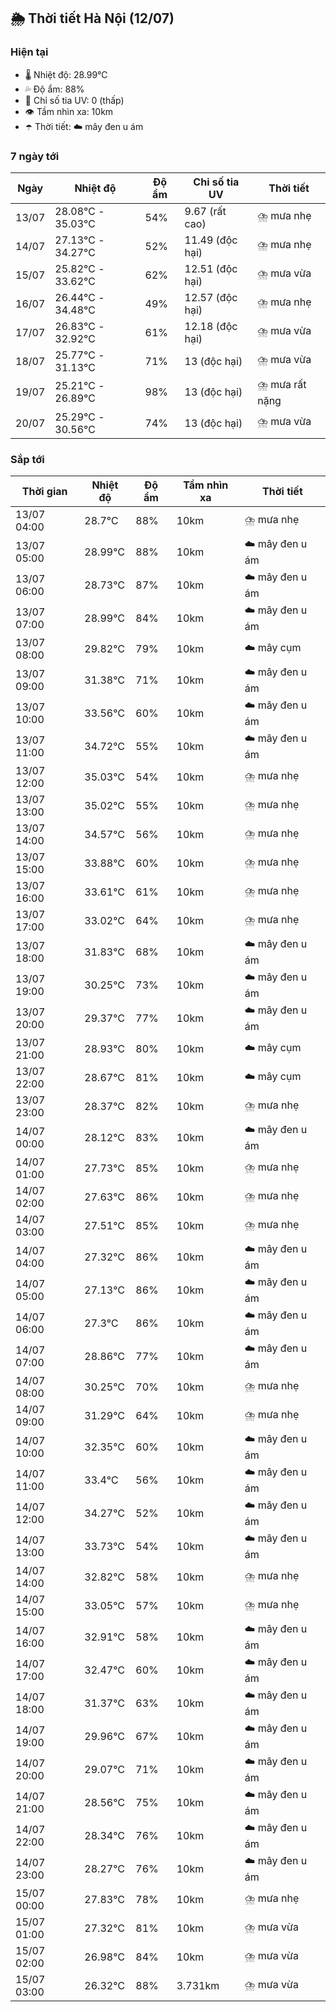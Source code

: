 ## 🌦️ Thời tiết Hà Nội (12/07)

### Hiện tại

- 🌡️ Nhiệt độ: 28.99℃
- 💦 Độ ẩm: 88%
- 🌟 Chỉ số tia UV: 0 (thấp)
- 👁️ Tầm nhìn xa: 10km
- ☂️ Thời tiết: ☁️ mây đen u ám

### 7 ngày tới

| Ngày | Nhiệt độ | Độ ẩm | Chỉ số tia UV | Thời tiết |
| --- | --- | --- | --- | --- |
| 13/07 | 28.08℃ - 35.03℃ | 54% | 9.67 (rất cao) | ⛈️ mưa nhẹ |
| 14/07 | 27.13℃ - 34.27℃ | 52% | 11.49 (độc hại) | ⛈️ mưa nhẹ |
| 15/07 | 25.82℃ - 33.62℃ | 62% | 12.51 (độc hại) | ⛈️ mưa vừa |
| 16/07 | 26.44℃ - 34.48℃ | 49% | 12.57 (độc hại) | ⛈️ mưa nhẹ |
| 17/07 | 26.83℃ - 32.92℃ | 61% | 12.18 (độc hại) | ⛈️ mưa vừa |
| 18/07 | 25.77℃ - 31.13℃ | 71% | 13 (độc hại) | ⛈️ mưa vừa |
| 19/07 | 25.21℃ - 26.89℃ | 98% | 13 (độc hại) | ⛈️ mưa rất nặng |
| 20/07 | 25.29℃ - 30.56℃ | 74% | 13 (độc hại) | ⛈️ mưa vừa |

### Sắp tới

| Thời gian | Nhiệt độ | Độ ẩm | Tầm nhìn xa | Thời tiết |
| --- | --- | --- | --- | --- |
| 13/07 04:00 | 28.7℃ | 88% | 10km | ⛈️ mưa nhẹ |
| 13/07 05:00 | 28.99℃ | 88% | 10km | ☁️ mây đen u ám |
| 13/07 06:00 | 28.73℃ | 87% | 10km | ☁️ mây đen u ám |
| 13/07 07:00 | 28.99℃ | 84% | 10km | ☁️ mây đen u ám |
| 13/07 08:00 | 29.82℃ | 79% | 10km | ☁️ mây cụm |
| 13/07 09:00 | 31.38℃ | 71% | 10km | ☁️ mây đen u ám |
| 13/07 10:00 | 33.56℃ | 60% | 10km | ☁️ mây đen u ám |
| 13/07 11:00 | 34.72℃ | 55% | 10km | ☁️ mây đen u ám |
| 13/07 12:00 | 35.03℃ | 54% | 10km | ⛈️ mưa nhẹ |
| 13/07 13:00 | 35.02℃ | 55% | 10km | ⛈️ mưa nhẹ |
| 13/07 14:00 | 34.57℃ | 56% | 10km | ⛈️ mưa nhẹ |
| 13/07 15:00 | 33.88℃ | 60% | 10km | ⛈️ mưa nhẹ |
| 13/07 16:00 | 33.61℃ | 61% | 10km | ⛈️ mưa nhẹ |
| 13/07 17:00 | 33.02℃ | 64% | 10km | ⛈️ mưa nhẹ |
| 13/07 18:00 | 31.83℃ | 68% | 10km | ☁️ mây đen u ám |
| 13/07 19:00 | 30.25℃ | 73% | 10km | ☁️ mây đen u ám |
| 13/07 20:00 | 29.37℃ | 77% | 10km | ☁️ mây đen u ám |
| 13/07 21:00 | 28.93℃ | 80% | 10km | ☁️ mây cụm |
| 13/07 22:00 | 28.67℃ | 81% | 10km | ☁️ mây cụm |
| 13/07 23:00 | 28.37℃ | 82% | 10km | ⛈️ mưa nhẹ |
| 14/07 00:00 | 28.12℃ | 83% | 10km | ☁️ mây đen u ám |
| 14/07 01:00 | 27.73℃ | 85% | 10km | ⛈️ mưa nhẹ |
| 14/07 02:00 | 27.63℃ | 86% | 10km | ⛈️ mưa nhẹ |
| 14/07 03:00 | 27.51℃ | 85% | 10km | ⛈️ mưa nhẹ |
| 14/07 04:00 | 27.32℃ | 86% | 10km | ☁️ mây đen u ám |
| 14/07 05:00 | 27.13℃ | 86% | 10km | ☁️ mây đen u ám |
| 14/07 06:00 | 27.3℃ | 86% | 10km | ☁️ mây đen u ám |
| 14/07 07:00 | 28.86℃ | 77% | 10km | ☁️ mây đen u ám |
| 14/07 08:00 | 30.25℃ | 70% | 10km | ⛈️ mưa nhẹ |
| 14/07 09:00 | 31.29℃ | 64% | 10km | ⛈️ mưa nhẹ |
| 14/07 10:00 | 32.35℃ | 60% | 10km | ☁️ mây đen u ám |
| 14/07 11:00 | 33.4℃ | 56% | 10km | ☁️ mây đen u ám |
| 14/07 12:00 | 34.27℃ | 52% | 10km | ☁️ mây đen u ám |
| 14/07 13:00 | 33.73℃ | 54% | 10km | ☁️ mây đen u ám |
| 14/07 14:00 | 32.82℃ | 58% | 10km | ⛈️ mưa nhẹ |
| 14/07 15:00 | 33.05℃ | 57% | 10km | ⛈️ mưa nhẹ |
| 14/07 16:00 | 32.91℃ | 58% | 10km | ☁️ mây đen u ám |
| 14/07 17:00 | 32.47℃ | 60% | 10km | ☁️ mây đen u ám |
| 14/07 18:00 | 31.37℃ | 63% | 10km | ☁️ mây đen u ám |
| 14/07 19:00 | 29.96℃ | 67% | 10km | ☁️ mây đen u ám |
| 14/07 20:00 | 29.07℃ | 71% | 10km | ☁️ mây đen u ám |
| 14/07 21:00 | 28.56℃ | 75% | 10km | ☁️ mây đen u ám |
| 14/07 22:00 | 28.34℃ | 76% | 10km | ☁️ mây đen u ám |
| 14/07 23:00 | 28.27℃ | 76% | 10km | ☁️ mây đen u ám |
| 15/07 00:00 | 27.83℃ | 78% | 10km | ⛈️ mưa nhẹ |
| 15/07 01:00 | 27.32℃ | 81% | 10km | ⛈️ mưa vừa |
| 15/07 02:00 | 26.98℃ | 84% | 10km | ⛈️ mưa vừa |
| 15/07 03:00 | 26.32℃ | 88% | 3.731km | ⛈️ mưa vừa |
